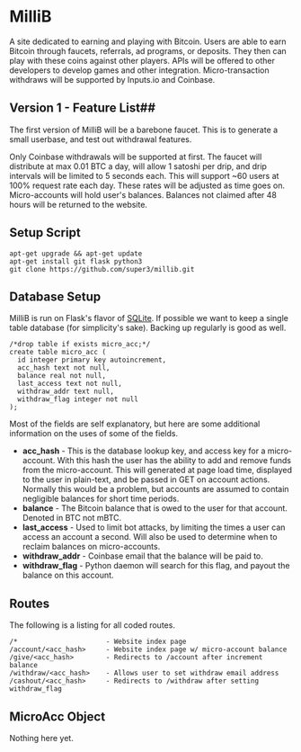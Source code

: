 MilliB
=====
A site dedicated to earning and playing with Bitcoin. Users are able to earn Bitcoin through faucets, referrals, ad programs, or deposits. They then can play with these coins against other players. APIs will be offered to other developers to develop games and other integration. Micro-transaction withdraws will be supported by Inputs.io and Coinbase. 

## Version 1 - Feature List##
The first version of MilliB will be a barebone faucet. This is to generate a small userbase, and test out withdrawal features. 

Only Coinbase withdrawals will be supported at first. The faucet will distribute at max 0.01 BTC a day, will allow 1 satoshi per drip, and drip intervals will be limited to 5 seconds each. This will support ~60 users at 100% request rate each day. These rates will be adjusted as time goes on. Micro-accounts will hold user's balances. Balances not claimed after 48 hours will be returned to the website.

## Setup Script ##

	apt-get upgrade && apt-get update
	apt-get install git flask python3
	git clone https://github.com/super3/millib.git

## Database Setup ##
MilliB is run on Flask's flavor of [SQLite](http://flask.pocoo.org/docs/patterns/sqlite3/). If possible we want to keep a single table database (for simplicity's sake). Backing up regularly is good as well. 

	/*drop table if exists micro_acc;*/
	create table micro_acc (
	  id integer primary key autoincrement,
	  acc_hash text not null,
	  balance real not null,
	  last_access text not null,
	  withdraw_addr text null,
	  withdraw_flag integer not null
	);
Most of the fields are self explanatory, but here are some additional information on the uses of some of the fields.

- **acc_hash** - This is the database lookup key, and access key for a micro-account. With this hash the user has the ability to add and remove funds from the micro-account. This will generated at page load time, displayed to the user in plain-text, and be passed in GET on account actions. Normally this would be a problem, but accounts are assumed to contain negligible balances for short time periods. 
- **balance** - The Bitcoin balance that is owed to the user for that account. Denoted in BTC not mBTC.
- **last_access** - Used to limit bot attacks, by limiting the times a user can access an account a second. Will also be used to determine when to reclaim balances on micro-accounts. 
- **withdraw_addr** - Coinbase email that the balance will be paid to. 
- **withdraw_flag** - Python daemon will search for this flag, and payout the balance on this account. 

## Routes ##
The following is a listing for all coded routes.

	/*						- Website index page
	/account/<acc_hash>		- Website index page w/ micro-account balance
	/give/<acc_hash>		- Redirects to /account after increment balance
	/withdraw/<acc_hash>	- Allows user to set withdraw email address
	/cashout/<acc_hash>		- Redirects to /withdraw after setting withdraw_flag

## MicroAcc Object ##
Nothing here yet.